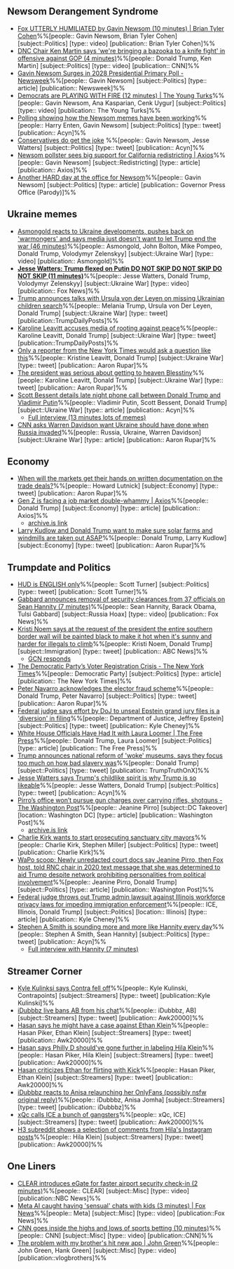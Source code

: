 

## Newsom Derangement Syndrome
- [Fox UTTERLY HUMILIATED by Gavin Newsom (10 minutes) | Brian Tyler Cohen](https://youtu.be/rGP2D5phjeE?si=2s_WAUnLm4Z8Sq5K)%%[people:: Gavin Newsom, Brian Tyler Cohen] [subject::Politics] [type:: video] [publication:: Brian Tyler Cohen]%%
- [DNC Chair Ken Martin says 'we're bringing a bazooka to a knife fight' in offensive against GOP (4 minutes)](https://youtu.be/Z3PsavZ5dzs?si=S_em1KXNsbCTwurX)%%[people:: Donald Trump, Ken Martin] [subject::Politics] [type:: video] [publication:: CNN]%%
- [Gavin Newsom Surges in 2028 Presidential Primary Poll - Newsweek](https://www.newsweek.com/primary-presidential-poll-newsom-surge-2115412)%%[people:: Gavin Newsom] [subject::Politics] [type:: article] [publication:: Newsweek]%%
- [Democrats are PLAYING WITH FIRE (12 minutes) | The Young Turks](https://youtu.be/ZK1U2Lmg6CE?si=7VbrKkTJDBf0GcI0)%%[people:: Gavin Newsom, Ana Kasparian, Cenk Uygur] [subject::Politics] [type:: video] [publication:: The Young Turks]%%
- [Polling showing how the Newsom memes have been working](https://x.com/Acyn/status/1958019194576073117)%%[people:: Harry Enten, Gavin Newsom] [subject::Politics] [type:: tweet] [publication:: Acyn]%%
- [Conservatives do get the joke](https://x.com/Acyn/status/1957916519851344174) %%[people:: Gavin Newsom, Jesse Watters] [subject::Politics] [type:: tweet] [publication:: Acyn]%%
- [Newsom pollster sees big support for California redistricting | Axios](https://www.axios.com/2025/08/20/newsom-poll-california-redistricting)%%[people:: Gavin Newsom] [subject::Redistricting] [type:: article] [publication:: Axios]%%
- [Another HARD day at the office for Newsom](https://x.com/GovePressOffice/status/1958156137611829610)%%[people:: Gavin Newsom] [subject::Politics] [type:: article] [publication:: Governor Press Office (Parody)]%%
## Ukraine memes
- [Asmongold reacts to Ukraine developments, pushes back on 'warmongers' and says media just doesn't want to let Trump end the war (46 minutes)](https://youtu.be/86u5OYawc_Y?si=zcn7fpwkHSoLEro3)%%[people:: Asmongold, John Bolton, Mike Pompeo, Donald Trump, Volodymyr Zelenskyy] [subject::Ukraine War] [type:: video] [publication:: Asmongold]%%
-  **[Jesse Watters: Trump flexed on Putin DO NOT SKIP DO NOT SKIP DO NOT SKIP (11 minutes)](https://youtu.be/hjRVDUwy-ew?si=Q_hUTGVLc3WJzxKw)**%%[people:: Jesse Watters, Donald Trump, Volodymyr Zelenskyy] [subject::Ukraine War] [type:: video] [publication:: Fox News]%%
- [Trump announces talks with Ursula von der Leyen on missing Ukrainian children search](https://x.com/TrumpDailyPosts/status/1957616641115673047)%%[people:: Melania Trump, Ursula von Der Leyen, Donald Trump] [subject::Ukraine War] [type:: tweet] [publication::TrumpDailyPosts]%%
- [Karoline Leavitt accuses media of rooting against peace](https://x.com/CalltoActivism/status/1957861200827437174)%%[people:: Karoline Leavitt, Donald Trump] [subject::Ukraine War] [type:: tweet] [publication::TrumpDailyPosts]%%
- [Only a reporter from the New York Times would ask a question like this](https://x.com/atrupar/status/1957859302036701253)%%[people:: Kristine Leavitt, Donald Trump] [subject::Ukraine War] [type:: tweet] [publication:: Aaron Rupar]%%
- [The president was serious about getting to heaven Blesstiny](https://x.com/Acyn/status/1957860040607690868)%%[people:: Karoline Leavitt, Donald Trump] [subject::Ukraine War] [type:: tweet] [publication:: Aaron Rupar]%%
- [Scott Bessent details late night phone call between Donald Trump and Vladimir Putin](https://x.com/Acyn/status/1957942124416213411)%%[people:: Vladimir Putin, Scott Bessent, Donald Trump] [subject::Ukraine War] [type:: article] [publication:: Acyn]%%
	- [Full interview (13 minutes lots of memes)](https://youtu.be/QHjbNOTqguA?si=FAWoP0LNOScwD7Cy)
- [CNN asks Warren Davidson want Ukraine should have done when Russia invaded](https://x.com/atrupar/status/1958135468790313388)%%[people:: Russia, Ukraine, Warren Davidson] [subject::Ukraine War] [type:: article] [publication:: Aaron Rupar]%%
## Economy
- [When will the markets get their hands on written documentation on the trade deals?](https://x.com/atrupar/status/1957839694063939778)%%[people:: Howard Lutnick] [subject::Economy] [type:: tweet] [publication:: Aaron Rupar]%%
- [Gen Z is facing a job market double-whammy | Axios](https://www.axios.com/2025/08/19/trump-tariffs-jobs-gen-z)%%[people:: Donald Trump] [subject::Economy]  [type:: article] [publication:: Axios]%%
	- [archive.is link](https://archive.is/y3EBQ)
- [Larry Kudlow and Donald Trump want to make sure solar farms and windmills are taken out ASAP](https://x.com/atrupar/status/1957909123577606272)%%[people:: Donald Trump, Larry Kudlow] [subject::Economy]  [type:: tweet] [publication:: Aaron Rupar]%%
## Trumpdate and Politics
- [HUD is ENGLISH only](https://x.com/SecretaryTurner/status/1957926459349299596)%%[people:: Scott Turner] [subject::Politics] [type:: tweet] [publication:: Scott Turner]%%
- [Gabbard announces removal of security clearances from 37 officials on Sean Hannity (7 minutes)](https://youtu.be/Eb4I84creKE?si=L1EkP8MQhBCepkWJ)%%[people:: Sean Hannity, Barack Obama, Tulsi Gabbard] [subject::Russia Hoax] [type:: video] [publication:: Fox News]%%
- [Kristi Noem says at the request of the president the entire southern border wall will be painted black to make it hot when it's sunny and harder for illegals to climb](https://x.com/ABC/status/1957917848736612463)%%[people::  Kristi Noem, Donald Trump] [subject::Immigration] [type:: tweet] [publication:: ABC News]%%
	- [GCN responds](https://x.com/GovPressOffice/status/1957977275259056588)
- [The Democratic Party’s Voter Registration Crisis - The New York Times](https://www.nytimes.com/2025/08/20/us/politics/democratic-party-voter-registration-crisis.html)%%[people:: Democratic Party] [subject::Politics] [type:: article] [publication:: The New York Times]%%
- [Peter Navarro acknowledges the elector fraud scheme](https://x.com/atrupar/status/1958141521028317685)%%[people:: Donald Trump, Peter Navarro] [subject::Politics] [type:: tweet] [publication:: Aaron Rupar]%%
- [Federal judge says effort by DoJ to unseal Epstein grand jury files is a 'diversion' in filing](https://x.com/kyledcheney/status/1958223237130985643)%%[people:: Department of Justice, Jeffrey Epstein] [subject::Politics] [type:: tweet] [publication:: Kyle Cheney]%%
- [White House Officials Have Had It with Laura Loomer | The Free Press](https://www.thefp.com/p/white-house-officials-have-had-it-with-laura-loomer-politics-dc)%%[people:: Donald Trump, Laura Loomer] [subject::Politics] [type:: article] [publication:: The Free Press]%%
- [Trump announces national reform of 'woke' museums, says they focus too much on how bad slavery was](https://x.com/TrumpTruthOnX/status/1957877765333749794)%%[people:: Donald Trump] [subject::Politics] [type:: tweet] [publication:: TrumpTruthOnX]%%
- [Jesse Watters says Trump's childlike spirit is why Trump is so likeable](https://x.com/Acyn/status/1957915239569322401)%%[people:: Jesse Watters, Donald Trump] [subject::Politics] [type:: tweet] [publication:: Acyn]%%
- [Pirro’s office won’t pursue gun charges over carrying rifles, shotguns - The Washington Post](https://www.washingtonpost.com/national-security/2025/08/19/pirro-dc-rifle-shotgun-charges/)%%[people:: Jeanine Pirro] [subject::DC Takeover] [location:: Washington DC] [type:: article] [publication:: Washington Post]%%
	- [archive.is link](https://archive.is/oSuht)
- [Charlie Kirk wants to start prosecuting sanctuary city mayors](https://x.com/charliekirk11/status/1957990421059236278)%%[people:: Charlie Kirk, Stephen Miller] [subject::Politics]  [type:: tweet] [publication:: Charlie Kirk]%%
- [WaPo scoop: Newly unredacted court docs say Jeanine Pirro, then Fox host, told RNC chair in 2020 text message that she was determined to aid Trump despite network prohibiting personalities from political involvement](https://x.com/kylegriffin1/status/1957963356238934229)%%[people:: Jeanine Pirro, Donald Trump] [subject::Politics] [type:: article] [publication:: Washington Post]%%
- [Federal judge throws out Trump admin lawsuit against Illinois workforce privacy laws for impeding immigration enforcement](https://x.com/kyledcheney/status/1957953088310202588)%%[people:: ICE, Illinois, Donald Trump] [subject::Politics] [location:: Illinois] [type:: article] [publication:: Kyle Cheney]%%
- [Stephen A Smith is sounding more and more like Hannity every day](https://x.com/Acyn/status/1957988650760958079)%%[people:: Stephen A Smith, Sean Hannity] [subject::Politics]  [type:: tweet] [publication:: Acyn]%%
	- [Full interview with Hannity (7 minutes)](https://youtu.be/2YmCuW3QEBw?si=oHEt6tUu7TbSjH0v)

## Streamer Corner
- [Kyle Kulinksi says Contra fell off](https://x.com/KyleKulinski/status/1957967989665390895)%%[people:: Kyle Kulinski, Contrapoints] [subject::Streamers] [type:: tweet] [publication::Kyle Kulinski]%%
- [iDubbbz live bans AB from his chat](https://x.com/Awk20000/status/1958002599304777955)%%[people:: iDubbbz, AB] [subject::Streamers] [type:: tweet] [publication:: Awk20000]%%
- [Hasan says he might have a case against Ethan Klein](https://x.com/Awk20000/status/1957974036790526066)%%[people:: Hasan Piker, Ethan Klein] [subject::Streamers] [type:: tweet] [publication:: Awk20000]%%
- [Hasan says Philly D should've gone further in labeling Hila Klein](https://x.com/Awk20000/status/1957942289193660421)%%[people:: Hasan Piker, Hila Klein] [subject::Streamers] [type:: tweet] [publication:: Awk20000]%%
- [Hasan criticizes Ethan for flirting with Kick](https://x.com/Awk20000/status/1958172721478828161)%%[people:: Hasan Piker, Ethan Klein] [subject::Streamers] [type:: tweet] [publication:: Awk20000]%%
- [iDubbbz reacts to Anisa relaunching her OnlyFans (possibly nsfw original reply)](https://x.com/Idubbbz/status/1957963869592420710)%%[people:: iDubbbz, Anisa Jomha] [subject::Streamers] [type:: tweet] [publication:: iDubbbz]%%
- [xQc calls ICE a bunch of gangsters](https://x.com/Awk20000/status/1958159774304047268)%%[people:: xQc, ICE] [subject::Streamers] [type:: tweet] [publication:: Awk20000]%%
- [H3 subreddit shows a selection of comments from Hila's Instagram posts](https://x.com/Awk20000/status/1958134445850165252)%%[people:: Hila Klein] [subject::Streamers] [type:: tweet] [publication:: Awk20000]%%

## One Liners
- [CLEAR introduces eGate for faster airport security check-in (2 minutes)](https://youtu.be/vDrrD96suPc?si=eg4iEXksT8dkJZbP)%%[people:: CLEAR] [subject::Misc] [type:: video] [publication::NBC News]%%
- [Meta AI caught having 'sensual' chats with kids (3 minutes) | Fox News](https://youtu.be/OAIExgfUxlg?si=ZEKhwULeEt6LUbdu)%%[people:: Meta] [subject::Misc] [type:: video] [publication::Fox News]%%
- [CNN goes inside the highs and lows of sports betting (10 minutes)](https://youtu.be/J2dNwXUpA_4?si=Ujx0EnbdzNy2XgD-)%%[people:: CNN] [subject::Misc] [type:: video] [publication::CNN]%%
- [The problem with my brother's hit new app | John Green](https://youtu.be/q0JtK2TNXwA?si=LCvL17ILj_96I2Cp)%%[people:: John Green, Hank Green] [subject::Misc] [type:: video] [publication::vlogbrothers]%%